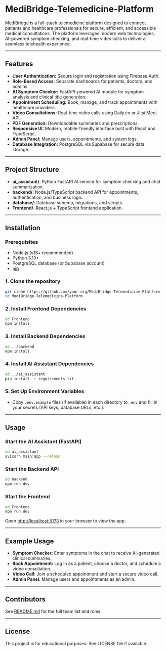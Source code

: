 # MediBridge-Telemedicine-Platform

MediBridge is a full-stack telemedicine platform designed to connect patients and healthcare professionals for secure, efficient, and accessible medical consultations. The platform leverages modern web technologies, AI-powered symptom checking, and real-time video calls to deliver a seamless telehealth experience.

---

## Features

- **User Authentication:** Secure login and registration using Firebase Auth.
- **Role-Based Access:** Separate dashboards for patients, doctors, and admins.
- **AI Symptom Checker:** FastAPI-powered AI module for symptom analysis and clinical title generation.
- **Appointment Scheduling:** Book, manage, and track appointments with healthcare providers.
- **Video Consultations:** Real-time video calls using Daily.co or Jitsi Meet API.
- **PDF Generation:** Downloadable summaries and prescriptions.
- **Responsive UI:** Modern, mobile-friendly interface built with React and TypeScript.
- **Admin Panel:** Manage users, appointments, and system logs.
- **Database Integration:** PostgreSQL via Supabase for secure data storage.

---

## Project Structure

- **ai_assistant/**: Python FastAPI AI service for symptom checking and chat summarization.
- **backend/**: Node.js/TypeScript backend API for appointments, authentication, and business logic.
- **database/**: Database schema, migrations, and scripts.
- **Frontend/**: React.js + TypeScript frontend application.

---

## Installation

### Prerequisites

- Node.js (v18+ recommended)
- Python 3.10+
- PostgreSQL database (or Supabase account)
- [pip](https://pip.pypa.io/en/stable/)

### 1. Clone the repository

```sh
git clone https://github.com/your-org/MediBridge-Telemedicine-Platform.git
cd MediBridge-Telemedicine-Platform
```

### 2. Install Frontend Dependencies

```sh
cd Frontend
npm install
```

### 3. Install Backend Dependencies

```sh
cd ../backend
npm install
```

### 4. Install AI Assistant Dependencies

```sh
cd ../ai_assistant
pip install -r requirements.txt
```

### 5. Set Up Environment Variables

- Copy `.env.example` files (if available) in each directory to `.env` and fill in your secrets (API keys, database URLs, etc.).

---

## Usage

### Start the AI Assistant (FastAPI)

```sh
cd ai_assistant
uvicorn main:app --reload
```

### Start the Backend API

```sh
cd backend
npm run dev
```

### Start the Frontend

```sh
cd Frontend
npm run dev
```

Open [http://localhost:5173](http://localhost:5173) in your browser to view the app.

---

## Example Usage

- **Symptom Checker:** Enter symptoms in the chat to receive AI-generated clinical summaries.
- **Book Appointment:** Log in as a patient, choose a doctor, and schedule a video consultation.
- **Video Call:** Join a scheduled appointment and start a secure video call.
- **Admin Panel:** Manage users and appointments as an admin.

---

## Contributors

See [README.md](README.md) for the full team list and roles.

---

## License

This project is for educational purposes. See LICENSE file if available.